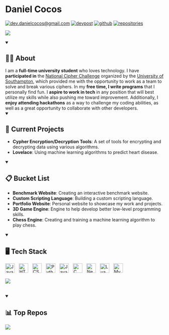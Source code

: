 # Daniel Cocos

<a href="mailto:dev.danielcocos@gmail.com"><img alt="dev.danielcocos@gmail.com" title="Gmail" src="https://custom-icon-badges.demolab.com/badge/-dev.danielcocos@gmail.com-C13535?style=for-the-badge&logoColor=white&logo=mail"/></a>
<a href="https://devpost.com/Daniel-Cocos" target="blank"><img alt="devpost" src="https://img.shields.io/badge/Daniel Cocos-0077B5?style=for-the-badge&logo=devpost&logoColor=white" /></a>
<a href="https://github.com/Daniel-Cocos"><img alt="github" title="github" src="https://custom-icon-badges.demolab.com/badge/-Github-1F222E?style=for-the-badge&logoColor=white&logo=github"/></a>
<a href="https://github.com/Daniel-Cocos?tab=repositories&sort=stargazers"><img alt="repositories" title="Repositories" src="https://custom-icon-badges.demolab.com/badge/-Repos-191C26?style=for-the-badge&logoColor=white&logo=repo"/></a>

![](https://github-readme-stats.vercel.app/api?username=Daniel-Cocos&theme=transparent&hide_border=false&include_all_commits=false&count_private=false)<br/>


<details open>
<summary><h2>🧑‍💻 About</h2></summary>
I am a <strong>full-time university student</strong> who loves technology. I have <strong>participated in</strong> the <a href="https://www.cipherchallenge.org/">National Cipher Challenge</a> organized by the <a href="https://www.southampton.ac.uk/">University of Southampton</a>, which provided me with the opportunity to work as a team to solve and break various ciphers. In my <strong>free time, I write programs</strong> that I personally find fun. I <strong>aspire to work in tech</strong> in any position that will best utilize my skills while also pushing me toward improvement. Additionally, I <strong>enjoy attending hackathons</strong> as a way to challenge my coding abilities, as well as a great opportunity to collaborate with other developers.
</details>



<details open>
<summary><h2>🚀 Current Projects</h2></summary>
  <ul>
    <li><strong>Cypher Encryption/Decryption Tools</strong>: A set of tools for encrypting and decrypting data using various algorithms.</li>
    <li><strong>Lovelace</strong>: Using machine learning algorithms to predict heart disease.</li>
  </ul>
</details>


<details open>
<summary><h2>📋 Bucket List</h2></summary>
  <ul>
    <li><strong>Benchmark Website</strong>: Creating an interactive benchmark website.</li>
    <li><strong>Custom Scripting Language</strong>: Building a custom scripting language.</li>
    <li><strong>Portfolio Website</strong>: Personal website to showcase my work and projects.</li>
    <li><strong>3D Game Engine</strong>: Engine to help develop better low-level programming skills.</li>
    <li><strong>Chess Engine</strong>: Creating and training a machine learning algorithm to play chess.</li>
  </ul>
</details>


<details open>
<summary><h2>🖥️ Tech Stack</h2></summary>
<a href="https://developer.mozilla.org/en-US/docs/Web/JavaScript">
  <img align="left" alt="Java Script" width="30px" style="padding-right:10px;" src="https://cdn.jsdelivr.net/gh/devicons/devicon@latest/icons/javascript/javascript-original.svg"/>
</a>
<a href="https://developer.mozilla.org/en-US/docs/Web/HTML">
  <img align="left" alt="HTML" width="30px" style="padding-right:10px;" src="https://cdn.jsdelivr.net/gh/devicons/devicon@latest/icons/html5/html5-original.svg"/>
</a>
<a href="https://developer.mozilla.org/en-US/docs/Web/CSS">
  <img align="left" alt="CSS" width="30px" style="padding-right:10px;" src="https://cdn.jsdelivr.net/gh/devicons/devicon@latest/icons/css3/css3-original.svg"/>
</a>
<a href="https://www.python.org/">
  <img align="left" alt="Python" width="30px" style="padding-right:10px;" src="https://cdn.jsdelivr.net/gh/devicons/devicon@latest/icons/python/python-original.svg"/>
</a>
<a href="https://www.oracle.com/java/">
  <img align="left" alt="Java" width="30px" style="padding-right:10px;" src="https://cdn.jsdelivr.net/gh/devicons/devicon/icons/java/java-original.svg"/>
</a>
<a href="https://isocpp.org/">
  <img align="left" alt="C Plus Plus" width="30px" style="padding-right:10px;" src="https://cdn.jsdelivr.net/gh/devicons/devicon@latest/icons/cplusplus/cplusplus-original.svg"/>
</a>
<a href="https://neovim.io/">
  <img align="left" alt="NeoVim" width="30px" style="padding-right:10px;" src="https://cdn.jsdelivr.net/gh/devicons/devicon@latest/icons/neovim/neovim-original.svg"/>
</a>
<a href="https://www.lua.org/">
  <img align="left" alt="Lua" width="30px" style="padding-right:10px;" src="https://cdn.jsdelivr.net/gh/devicons/devicon@latest/icons/lua/lua-plain.svg"/>
</a>
<a href="https://www.mysql.com/">
  <img align="left" alt="My SQL" width="30px" style="padding-right:10px;" src="https://cdn.jsdelivr.net/gh/devicons/devicon@latest/icons/mysql/mysql-original.svg"/>
</a>


<br/>
<br/>

![](https://github-readme-stats.vercel.app/api/top-langs/?username=Daniel-Cocos&theme=transparent&hide_border=false&include_all_commits=false&count_private=false&layout=compact)
</details>

<br/>

<details open>
<summary><h2>📊 Top Repos</h2></summary>
  
![](https://github-contributor-stats.vercel.app/api?username=Daniel-Cocos&limit=5&theme=transparent&combine_all_yearly_contributions=true)

</details>

